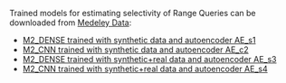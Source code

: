 Trained models for estimating selectivity of Range Queries can be downloaded from [Medeley Data](https://data.mendeley.com/datasets/zp9fh6scw9):

* [M2_DENSE trained with synthetic data and autoencoder AE_s1](https://data.mendeley.com/public-files/datasets/zp9fh6scw9/files/94d3918d-0ba2-4d75-8ab0-ac90eacaa253/file_downloaded)
* [M2_CNN trained with synthetic data and autoencoder AE_c2](https://data.mendeley.com/public-files/datasets/zp9fh6scw9/files/89bb5c55-7f52-46f5-995a-0afb1cdae02e/file_downloaded)
* [M2_DENSE trained with synthetic+real data and autoencoder AE_s3](https://data.mendeley.com/public-files/datasets/zp9fh6scw9/files/bf66c76f-f513-48c3-9991-1a6c7cfbb42b/file_downloaded)
* [M2_CNN trained with synthetic+real data and autoencoder AE_s4](https://data.mendeley.com/public-files/datasets/zp9fh6scw9/files/4b63d63a-a9a0-40d4-b025-e72a727ccb4c/file_downloaded)
